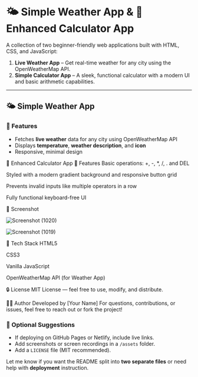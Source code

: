 # 🌤️ Simple Weather App & 🧮 Enhanced Calculator App

A collection of two beginner-friendly web applications built with HTML, CSS, and JavaScript:

1. **Live Weather App** – Get real-time weather for any city using the OpenWeatherMap API.
2. **Simple Calculator App** – A sleek, functional calculator with a modern UI and basic arithmetic capabilities.

---
## 🌤️ Simple Weather App

### 🔹 Features

- Fetches **live weather** data for any city using OpenWeatherMap API
- Displays **temperature**, **weather description**, and **icon**
- Responsive, minimal design

🧮 Enhanced Calculator App
🔹 Features
Basic operations: +, -, *, /, . and DEL

Styled with a modern gradient background and responsive button grid

Prevents invalid inputs like multiple operators in a row

Fully functional keyboard-free UI

📸 Screenshot




![Screenshot (1020)](https://github.com/user-attachments/assets/b424634b-abd5-4177-be02-1b577e9e3682)

![Screenshot (1019)](https://github.com/user-attachments/assets/e6762d67-e060-4c37-8105-8b9326d6fcdb)




🚀 Tech Stack
HTML5

CSS3

Vanilla JavaScript

OpenWeatherMap API (for Weather App)

🔒 License
MIT License — feel free to use, modify, and distribute.

👨‍💻 Author
Developed by [Your Name]
For questions, contributions, or issues, feel free to reach out or fork the project!

### 🔧 Optional Suggestions

- If deploying on GitHub Pages or Netlify, include live links.
- Add screenshots or screen recordings in a `/assets` folder.
- Add a `LICENSE` file (MIT recommended).

Let me know if you want the README split into **two separate files** or need help with **deployment** instruction.



